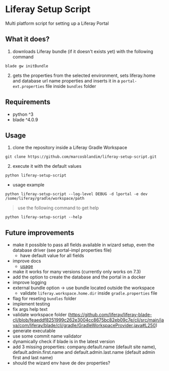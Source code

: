# Liferay Setup Script
Multi platform script for setting up a Liferay Portal

## What it does?
1. downloads Liferay bundle (if it doesn't exists yet) with the following command
```shell
blade gw initBundle
```
2. gets the properties from the selected environment, sets liferay.home and database url name properties and inserts it in a `portal-ext.properties` file inside `bundles` folder

## Requirements
- python ^3
- blade ^4.0.9 

## Usage
1. clone the repository inside a Liferay Gradle Workspace
```shell
git clone https://github.com/marcosblandim/liferay-setup-script.git
```
2. execute it with the default values
```shell
python liferay-setup-script
```
- usage example
```shell
python liferay-setup-script --log-level DEBUG -d lportal -e dev /some/liferay/gradle/workspace/path
```
> use the following command to get help
```shell
python liferay-setup-script --help
```

## Future improvements
- make it possible to pass all fields available in wizard setup, even the database driver (see portal-impl properties file)
  - have default value for all fields
- improve docs
  - [usage](#usage)
- make it works for many versions (currently only works on 7.3)
- add the option to create the database and the portal in a docker
- improve logging
- external bundle option -> use bundle located outside the workspace
    - validate `liferay.workspace.home.dir` inside `gradle.properties` file
- flag for reseting `bundles` folder
- implement testing
- fix args help text
- validate workspace folder (https://github.com/liferay/liferay-blade-cli/blob/feaeddf8251999c262e3004cc8675bc82eb09c7e/cli/src/main/java/com/liferay/blade/cli/gradle/GradleWorkspaceProvider.java#L250)
- generate executable
- use some commit name validator
- dynamically check if blade is in the latest version
- add 3 missing properties: company.default.name (default site name), default.admin.first.name and default.admin.last.name (default admin first and last name)
- should the wizard env have de dev properties?

